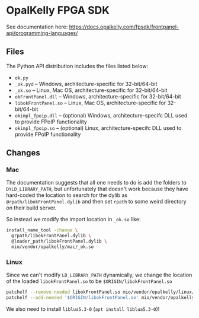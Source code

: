# OpalKelly FPGA SDK

See documentation here: https://docs.opalkelly.com/fpsdk/frontpanel-api/programming-languages/

## Files

The Python API distribution includes the files listed below:

- `ok.py`
- `_ok.pyd` – Windows, architecture-specific for 32-bit/64-bit
- `_ok.so` – Linux, Mac OS, architecture-specific for 32-bit/64-bit
- `okFrontPanel.dll` – Windows, architecture-specific for 32-bit/64-bit
- `libokFrontPanel.so` – Linux, Mac OS, architecture-specific for 32-bit/64-bit
- `okimpl_fpoip.dll` – (optional) Windows, architecture-specifc DLL used to provide FPoIP functionality
- `okimpl_fpoip.so` – (optional) Linux, architecture-specifc DLL used to provide FPoIP functionality

## Changes

### Mac

The documentation suggests that all one needs to do is add the folders to
`DYLD_LIBRARY_PATH`, but unfortunately that doesn't work because they have hard-coded
the location to search for the dylib as `@rpath/libokFrontPanel.dylib` and 
then set `rpath` to some weird directory on their build server.

So instead we modify the import location in `_ok.so` like:

```bash
install_name_tool -change \
  @rpath/libokFrontPanel.dylib \
  @loader_path/libokFrontPanel.dylib \
  mio/vendor/opalkelly/mac/_ok.so
```

### Linux

Since we can't modify `LD_LIBRARY_PATH` dynamically, we change the location
of the loaded `libokFrontPanel.so` to be `$ORIGIN/libokFrontPanel.so`

```bash
patchelf --remove-needed libokFrontPanel.so mio/vendor/opalkelly/linux/_ok.so
patchelf --add-needed '$ORIGIN/libokFrontPanel.so' mio/vendor/opalkelly/linux/_ok.so
```

We also need to install `liblua5.3-0` (`apt install liblua5.3-0`)!